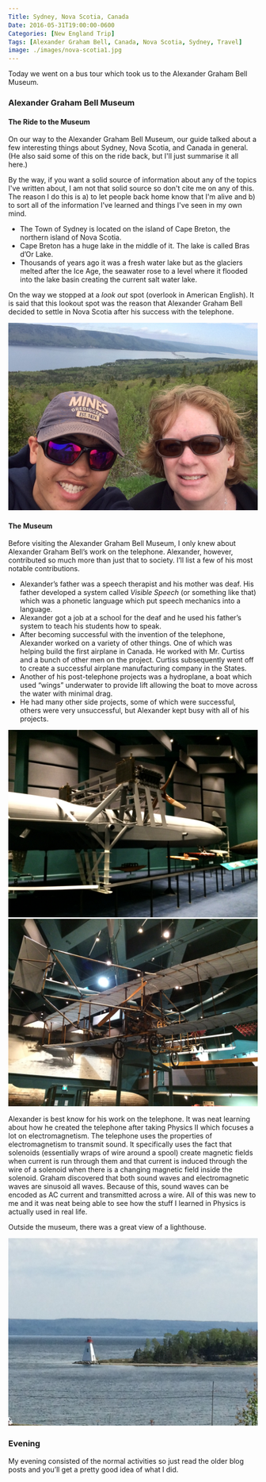 ```yaml
---
Title: Sydney, Nova Scotia, Canada
Date: 2016-05-31T19:00:00-0600
Categories: [New England Trip]
Tags: [Alexander Graham Bell, Canada, Nova Scotia, Sydney, Travel]
image: ./images/nova-scotia1.jpg
---
```


Today we went on a bus tour which took us to the Alexander Graham Bell Museum.

### Alexander Graham Bell Museum

#### The Ride to the Museum

On our way to the Alexander Graham Bell Museum, our guide talked about a few
interesting things about Sydney, Nova Scotia, and Canada in general.  (He also
said some of this on the ride back, but I'll just summarise it all here.)

By the way, if you want a solid source of information about any of the topics
I've written about, I am not that solid source so don't cite me on any of this.
The reason I do this is a) to let people back home know that I'm alive and b) to
sort all of the information I've learned and things I've seen in my own mind.

-   The Town of Sydney is located on the island of Cape Breton, the
    northern island of Nova Scotia.
-   Cape Breton has a huge lake in the middle of it. The lake is called
    Bras d’Or Lake.
-   Thousands of years ago it was a fresh water lake but as the glaciers
    melted after the Ice Age, the seawater rose to a level where it flooded into
    the lake basin creating the current salt water lake.

On the way we stopped at a *look out* spot (overlook in American English). It is
said that this lookout spot was the reason that Alexander Graham Bell decided to
settle in Nova Scotia after his success with the telephone.

[![](./images/nova-scotia1.jpg)](./images/nova-scotia1.jpg)

#### The Museum

Before visiting the Alexander Graham Bell Museum, I only knew about Alexander
Graham Bell’s work on the telephone. Alexander, however, contributed so much
more than just that to society. I’ll list a few of his most notable
contributions.

-   Alexander’s father was a speech therapist and his mother was deaf.
    His father developed a system called *Visible Speech* (or something like
    that) which was a phonetic language which put speech mechanics into a
    language.
-   Alexander got a job at a school for the deaf and he used his
    father’s system to teach his students how to speak.
-   After becoming successful with the invention of the telephone,
    Alexander worked on a variety of other things. One of which was helping
    build the first airplane in Canada. He worked with Mr.  Curtiss and a bunch
    of other men on the project. Curtiss subsequently went off to create a
    successful airplane manufacturing company in the States.
-   Another of his post-telephone projects was a hydroplane, a boat
    which used “wings” underwater to provide lift allowing the boat to move
    across the water with minimal drag.
-   He had many other side projects, some of which were successful,
    others were very unsuccessful, but Alexander kept busy with all of his
    projects.

[![](./images/nova-scotia2.jpg)](./images/nova-scotia2.jpg)
[![](./images/nova-scotia3.jpg)](./images/nova-scotia3.jpg)

Alexander is best know for his work on the telephone. It was neat learning about
how he created the telephone after taking Physics II which focuses a lot on
electromagnetism. The telephone uses the properties of electromagnetism to
transmit sound. It specifically uses the fact that solenoids (essentially wraps
of wire around a spool) create magnetic fields when current is run through them
and that current is induced through the wire of a solenoid when there is a
changing magnetic field inside the solenoid. Graham discovered that both sound
waves and electromagnetic waves are sinusoid all waves. Because of this, sound
waves can be encoded as AC current and transmitted across a wire.  All of this
was new to me and it was neat being able to see how the stuff I learned in
Physics is actually used in real life.

Outside the museum, there was a great view of a lighthouse.

[![](./images/nova-scotia4.jpg)](./images/nova-scotia4.jpg)

### Evening

My evening consisted of the normal activities so just read the older blog posts
and you’ll get a pretty good idea of what I did.

